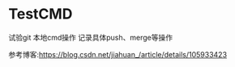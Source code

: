 # TestCMD
试验git 本地cmd操作
记录具体push、merge等操作

参考博客:https://blog.csdn.net/jiahuan_/article/details/105933423
